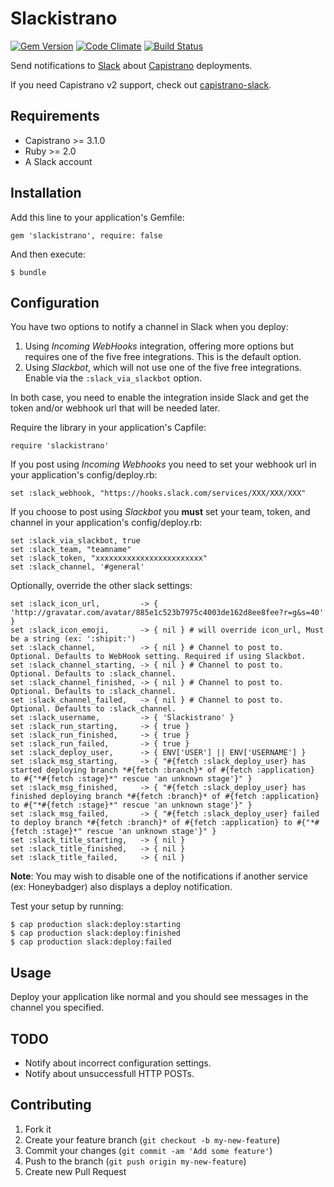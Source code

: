 # Slackistrano

[![Gem Version](https://badge.fury.io/rb/slackistrano.png)](http://badge.fury.io/rb/slackistrano)
[![Code Climate](https://codeclimate.com/github/phallstrom/slackistrano.png)](https://codeclimate.com/github/phallstrom/slackistrano)
[![Build Status](https://travis-ci.org/phallstrom/slackistrano.png?branch=master)](https://travis-ci.org/phallstrom/slackistrano)

Send notifications to [Slack](https://slack.com) about [Capistrano](http://www.capistranorb.com) deployments.

If you need Capistrano v2 support, check out [capistrano-slack](https://github.com/j-mcnally/capistrano-slack).

## Requirements

- Capistrano >= 3.1.0
- Ruby >= 2.0
- A Slack account

## Installation

Add this line to your application's Gemfile:

    gem 'slackistrano', require: false

And then execute:

    $ bundle

## Configuration

You have two options to notify a channel in Slack when you deploy:

 1. Using *Incoming WebHooks* integration, offering more options but requires one of the five free integrations. This is the default option.
 2. Using *Slackbot*, which will not use one of the five free integrations. Enable via the `:slack_via_slackbot` option.

In both case, you need to enable the integration inside Slack and get the token and/or webhook url that will be needed later.

Require the library in your application's Capfile:

    require 'slackistrano'

If you post using *Incoming Webhooks* you need to set your webhook url in your application's config/deploy.rb:

    set :slack_webhook, "https://hooks.slack.com/services/XXX/XXX/XXX"

If you choose to post using *Slackbot* you **must** set your team, token, and channel in your application's config/deploy.rb:

    set :slack_via_slackbot, true
    set :slack_team, "teamname"
    set :slack_token, "xxxxxxxxxxxxxxxxxxxxxxxx"
    set :slack_channel, '#general'

Optionally, override the other slack settings:

    set :slack_icon_url,         -> { 'http://gravatar.com/avatar/885e1c523b7975c4003de162d8ee8fee?r=g&s=40' }
    set :slack_icon_emoji,       -> { nil } # will override icon_url, Must be a string (ex: ':shipit:')
    set :slack_channel,          -> { nil } # Channel to post to. Optional. Defaults to WebHook setting. Required if using Slackbot.
    set :slack_channel_starting, -> { nil } # Channel to post to. Optional. Defaults to :slack_channel.
    set :slack_channel_finished, -> { nil } # Channel to post to. Optional. Defaults to :slack_channel.
    set :slack_channel_failed,   -> { nil } # Channel to post to. Optional. Defaults to :slack_channel.
    set :slack_username,         -> { 'Slackistrano' }
    set :slack_run_starting,     -> { true }
    set :slack_run_finished,     -> { true }
    set :slack_run_failed,       -> { true }
    set :slack_deploy_user,      -> { ENV['USER'] || ENV['USERNAME'] }
    set :slack_msg_starting,     -> { "#{fetch :slack_deploy_user} has started deploying branch *#{fetch :branch}* of #{fetch :application} to #{"*#{fetch :stage}*" rescue 'an unknown stage'}" }
    set :slack_msg_finished,     -> { "#{fetch :slack_deploy_user} has finished deploying branch *#{fetch :branch}* of #{fetch :application} to #{"*#{fetch :stage}*" rescue 'an unknown stage'}" }
    set :slack_msg_failed,       -> { "#{fetch :slack_deploy_user} failed to deploy branch *#{fetch :branch}* of #{fetch :application} to #{"*#{fetch :stage}*" rescue 'an unknown stage'}" }
    set :slack_title_starting,   -> { nil }
    set :slack_title_finished,   -> { nil }
    set :slack_title_failed,     -> { nil }

**Note**: You may wish to disable one of the notifications if another service (ex:
Honeybadger) also displays a deploy notification.

Test your setup by running:

    $ cap production slack:deploy:starting
    $ cap production slack:deploy:finished
    $ cap production slack:deploy:failed

## Usage

Deploy your application like normal and you should see messages in the channel
you specified.

## TODO

- Notify about incorrect configuration settings.
- Notify about unsuccessfull HTTP POSTs.

## Contributing

1. Fork it
2. Create your feature branch (`git checkout -b my-new-feature`)
3. Commit your changes (`git commit -am 'Add some feature'`)
4. Push to the branch (`git push origin my-new-feature`)
5. Create new Pull Request
